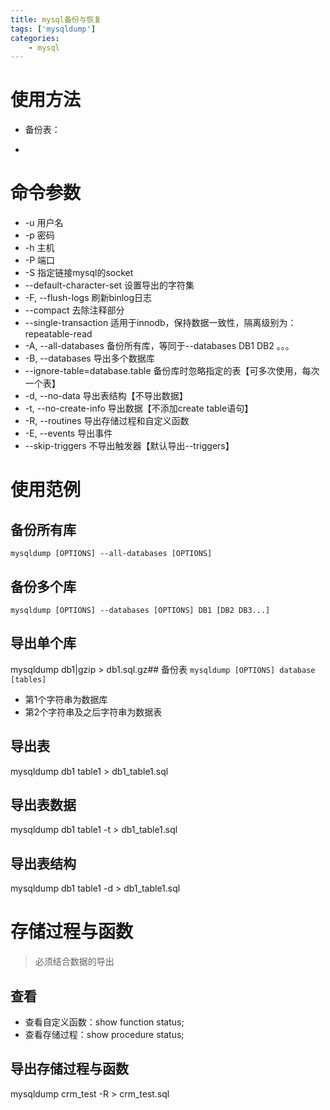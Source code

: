 ```yaml
---
title: mysql备份与恢复
tags: ['mysqldump']
categories:
    - mysql
---
```

# 使用方法
* 备份表：

* 

# 命令参数
* -u 用户名
* -p 密码
* -h 主机
* -P 端口
* -S 指定链接mysql的socket
* --default-character-set  设置导出的字符集
* -F, --flush-logs  刷新binlog日志
* --compact 去除注释部分
* --single-transaction      适用于innodb，保持数据一致性，隔离级别为：repeatable-read
* -A, --all-databases 备份所有库，等同于--databases DB1 DB2 。。。
* -B, --databases  导出多个数据库
* --ignore-table=database.table 备份库时忽略指定的表【可多次使用，每次一个表】
* -d, --no-data 导出表结构【不导出数据】
* -t, --no-create-info 导出数据【不添加create table语句】
* -R, --routines  导出存储过程和自定义函数
* -E, --events 导出事件
* --skip-triggers 不导出触发器【默认导出--triggers】

# 使用范例
## 备份所有库
`mysqldump [OPTIONS] --all-databases [OPTIONS]`

## 备份多个库
`mysqldump [OPTIONS] --databases [OPTIONS] DB1 [DB2 DB3...]`

## 导出单个库
mysqldump db1|gzip > db1.sql.gz## 备份表
`mysqldump [OPTIONS] database [tables]`

* 第1个字符串为数据库
* 第2个字符串及之后字符串为数据表

## 导出表
mysqldump db1 table1 > db1_table1.sql
## 导出表数据
mysqldump db1 table1 -t > db1_table1.sql
## 导出表结构
mysqldump db1 table1 -d > db1_table1.sql

# 存储过程与函数
>必须结合数据的导出
## 查看
* 查看自定义函数：show function status;
* 查看存储过程：show procedure status;

## 导出存储过程与函数
mysqldump crm_test -R > crm_test.sql
